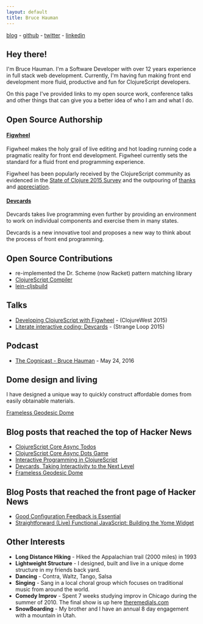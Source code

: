 ```yaml
---
layout: default
title: Bruce Hauman
---
```


[blog](http://rigsomelight.com) - [github](https://github.com/bhauman) - [twitter](https://twitter.com/bhauman) - [linkedin](https://www.linkedin.com/in/bruce-hauman-bb6958129)

## Hey there!

I'm Bruce Hauman. I'm a Software Developer with over 12 years
experience in full stack web development. Currently, I'm having fun
making front end development more fluid, productive and fun for
ClojureScript developers.

On this page I've provided links to my open source work, conference
talks and other things that can give you a better idea of who I am and
what I do.

## Open Source Authorship

#### [Figwheel](https://github.com/bhauman/lein-figwheel)

Figwheel makes the holy grail of live editing and hot loading running
code a pragmatic reality for front end development. Figwheel currently sets
the standard for a fluid front end programming experience.

Figwheel has been popularly received by the ClojureScript community as evidenced in the [State of Clojure 2015 Survey](http://blog.cognitect.com/blog/2016/1/28/state-of-clojure-2015-survey-results) and the outpouring of [thanks](https://twitter.com/search?f=tweets&vertical=default&q=figwheel%20thanks&src=typd) and [appreciation](https://twitter.com/search?f=tweets&vertical=default&q=figwheel%20awesome&src=typd).

#### [Devcards](https://github.com/bhauman/lein-figwheel)

Devcards takes live programming even further by providing an
environment to work on individual components and exercise them in many
states.

Devcards is a new innovative tool and proposes a new way to think about
the process of front end programming.

## Open Source Contributions

* re-implemented the Dr. Scheme (now Racket) pattern matching library
* [ClojureScript Compiler](https://github.com/clojure/clojurescript)
* [lein-cljsbuild](https://github.com/emezeske/lein-cljsbuild)

## Talks

* [Developing ClojureScript with Figwheel](https://www.youtube.com/watch?v=j-kj2qwJa_E) - (ClojureWest 2015)
* [Literate interactive coding: Devcards](https://www.youtube.com/watch?v=G7Z_g2fnEDg) - (Strange Loop 2015)

## Podcast

* [The Cognicast - Bruce Hauman](http://blog.cognitect.com/cognicast/102) - May 24, 2016


## Dome design and living

I have designed a unique way to quickly construct affordable domes
from easily obtainable materials.

[Frameless Geodesic Dome](http://127.0.0.1:4000/2013/09/09/frameless-geodesic-dome.html)

## Blog posts that reached the top of Hacker News

* [ClojureScript Core Async Todos](http://rigsomelight.com/2013/07/18/clojurescript-core-async-todos.html)
* [ClojureScript Core Async Dots Game](http://rigsomelight.com/2013/08/12/clojurescript-core-async-dots-game.html)
* [Interactive Programming in ClojureScript](http://rigsomelight.com/2014/05/01/interactive-programming-flappy-bird-clojurescript.html)
* [Devcards, Taking Interactivity to the Next Level](http://rigsomelight.com/2014/06/03/devcards-taking-interactivity-to-the-next-level.html)
* [Frameless Geodesic Dome](http://rigsomelight.com/2013/09/09/frameless-geodesic-dome.html)

## Blog Posts that reached the front page of Hacker News

* [Good Configuration Feedback is Essential](http://rigsomelight.com/2016/05/17/good-configuration-feedback-is-essential.html)
* [Straightforward (Live) Functional JavaScript: Building the Yome Widget](http://rigsomelight.com/2015/06/09/straightforward-live-functional-javascript-building-the-yome-widget.html)

## Other Interests

* **Long Distance Hiking** - Hiked the Appalachian trail (2000 miles) in 1993
* **Lightweight Structure** - I designed, built and live in a unique dome structure in my friends back yard.
* **Dancing** - Contra, Waltz, Tango, Salsa
* **Singing** - Sang in a local choral group which focuses on traditional music from around the world.
* **Comedy Improv** - Spent 7 weeks studying improv in Chicago during the summer of 2010. The final show is up here [theremedials.com](http://theremedials.com)
* **SnowBoarding** - My brother and I have an annual 8 day engagement with a mountain in Utah.


